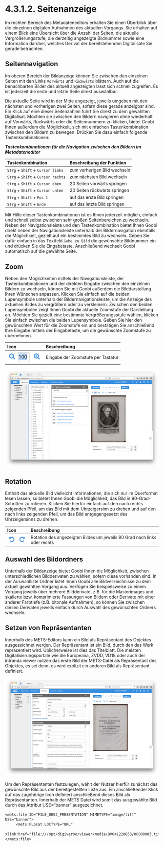 # 4.3.1.2. Seitenanzeige

Im rechten Bereich des Metadateneditors erhalten Sie einen Überblick über die einzelnen digitalen Aufnahmen des aktuellen Vorgangs. Sie erhalten auf einem Blick eine Übersicht über die Anzahl der Seiten, die aktuelle Vergrößerungsstufe, die derzeitig angezeigte Bildnummer sowie eine Information darüber, welches Derivat der bereitstehenden Digitalisate Sie gerade betrachten.

## Seitennavigation

Im oberen Bereich der Bildanzeige können Sie zwischen den einzelnen Seiten mit den Links `Vorwärts` und `Rückwärts` blättern. Auch auf die benachbarten Bilder des aktuell angezeigten lässt sich schnell zugreifen. Es ist jederzeit die erste und letzte Seite direkt auswählbar.

Die aktuelle Seite wird in der Mitte angezeigt, jeweils umgeben mit den nächsten und vorherigen zwei Seiten, sofern diese gerade anzeigbar sind. Ein Klick auf eine dieser Seitenzahlen führt Sie direkt zu dem gewählten Digitalisat. Möchten sie zwischen den Bildern navigieren ohne wiederholt auf Vorwärts, Rückwärts oder die Seitennummern zu klicken, bietet Goobi Ihnen außerdem die Möglichkeit, sich mit einfachen Tastenkombination zwischen den Bildern zu bewegen. Drücken Sie dazu einfach folgende Tastenkombinationen:

_**Tastenkombinationen für die Navigation zwischen den Bildern im Metadateneditor**_

| **Tastenkombination** | Beschreibung der Funktion |
| :--- | :--- |
| `Strg` + `Shift` + `Cursor links` | zum vorherigen Bild wechseln |
| `Strg` + `Shift` + `Cursor rechts` | zum nächsten Bild wechseln |
| `Strg` + `Shift` + `Cursor oben` | 20 Seiten vorwärts springen |
| `Strg` + `Shift` + `Cursor unten` | 20 Seiten rückwärts springen |
| `Strg` + `Shift` + `Pos 1` | auf das erste Bild springen |
| `Strg` + `Shift` + `Ende` | auf das letzte Bild springen |

Mit Hilfe dieser Tastenkombinationen ist es Ihnen jederzeit möglich, einfach und schnell selbst zwischen sehr großen Seitenbereichen zu wechseln. Neben der Navigationsleiste und den Tastenkombination bietet Ihnen Goobi direkt neben der Navigationsleiste unterhalb der Bildernavigation ebenfalls die Möglichkeit, gezielt auf ein bestimmtes Bild zu wechseln. Geben Sie dafür einfach in das Textfeld `Gehe zu Bild` die gewünschte Bildnummer ein und drücken Sie die Eingabetaste. Anschließend wechselt Goobi automatisch auf die gewählte Seite.

## Zoom

Neben den Möglichkeiten mittels der Navigationsleiste, der Tastenkombinationen und der direkten Eingabe zwischen den einzelnen Bildern zu wechseln, können Sie mit Goobi außerdem die Bilddarstellung Ihren Wünschen anpassen. Klicken Sie einfach auf die beiden Lupensymbole unterhalb der Bildernavigationsleiste, um die Anzeige des aktuellen Bildes zu vergrößern oder zu verkleinern. Zwischen den beiden Lupensymbolen zeigt Ihnen Goobi die aktuelle Zoomstufe der Darstellung an. Möchten Sie gezielt eine bestimmte Vergrößerungsstufe wählen, klicken Sie einfach zwischen die beiden Lupensymbole. Geben Sie hier den gewünschten Wert für die Zoomstufe ein und bestätigen Sie anschließend Ihre Eingabe mittels der Eingabetaste, um die gewünschte Zoomstufe zu übernehmen.

| Icon | Beschreibung |
| :--- | :--- |
| ![](../../../.gitbook/assets/039icon.png) | Eingabe der Zoomstufe per Tastatur |

![Direkte Eingabe einer Zoomstufe f&#xFC;r die Bilddarstellung](../../../.gitbook/assets/039d-1.png)

## Rotation

Enthält das aktuelle Bild vielleicht Informationen, die sich nur im Querformat lesen lassen, so bietet Ihnen Goobi die Möglichkeit, das Bild in 90-Grad-Schritten zu rotieren. Klicken Sie hierfür einfach auf den nach rechts zeigenden Pfeil, um das Bild mit dem Uhrzeigersinn zu drehen und auf den nach links zeigenden Pfeil, um das Bild entgegengesetzt des Uhrzeigersinns zu drehen.

| Icon | Beschreibung |
| :--- | :--- |
| ![](../../../.gitbook/assets/mets_rotation.png) | Rotation des angezeigten Bildes um jeweils 90 Grad nach links oder rechts |

## Auswahl des Bildordners

Unterhalb der Bildanzeige bietet Goobi Ihnen die Möglichkeit, zwischen unterschiedlichen Bildderivaten zu wählen, sofern diese vorhanden sind. In der Auswahlliste Ordner listet Ihnen Goobi alle Bildverzeichnisse zu dem aktuell gewählten Vorgang aus. Verfügen Sie beispielsweise zu einem Vorgang jeweils über mehrere Bildderivate, z.B. für die Masterimages und skalierte bzw. komprimierte Fassungen von Bildern oder Derivate mit einer anderer Farbtiefe \(z.B. bitonale Aufnahmen\), so können Sie zwischen diesen Derivaten jeweils einfach durch Auswahl des gewünschten Ordners wechseln.

## Setzen von Repräsentanten

Innerhalb des METS-Editors kann ein Bild als Repräsentant des Objektes ausgezeichnet werden. Der Repräsentant ist ein Bild, durch den das Werk repräsentiert wird. Üblicherweise ist dies das Titelblatt. Die meisten Digitalisierungsportale wie die Europeana, ZVDD, VD18 oder auch der intranda viewer nutzen das erste Bild der METS-Datei als Repräsentant des Objektes, es sei denn, es wird explizit ein anderen Bild als Repräsentant definiert.

![Festlegen des Repr&#xE4;sentanten innerhalb des METS-Editors](../../../.gitbook/assets/040d.png)

Um den Repräsentanten festzulegen, wählt der Nutzer hierfür zunächst das gewünschte Bild aus der bereitgestellten Liste aus. Ein anschließender Klick auf das zugehörige Icon definiert anschließend dieses Bild als Repräsentanten. Innerhalb der METS Datei wird somit das ausgewählte Bild durch das Attribut USE=“banner“ ausgezeichnet.

```markup
<mets:file ID="FILE_0002_PRESENTATION" MIMETYPE="image/tiff" USE="banner">
     <mets:FLocat LOCTYPE="URL"     
     xlink:href="file:///opt/digiverso/viewer/media/BV041228853/00000003.tif"/>
</mets:file>
```


